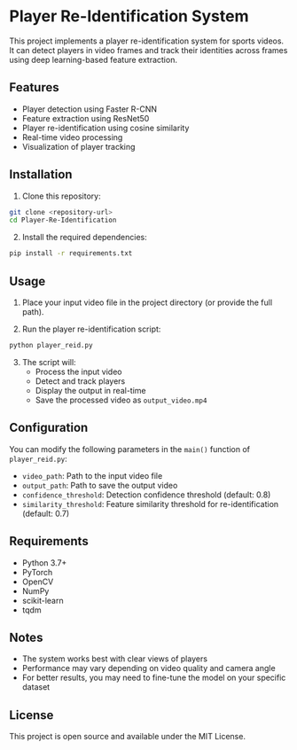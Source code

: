 # Player Re-Identification System

This project implements a player re-identification system for sports videos. It can detect players in video frames and track their identities across frames using deep learning-based feature extraction.

## Features

- Player detection using Faster R-CNN
- Feature extraction using ResNet50
- Player re-identification using cosine similarity
- Real-time video processing
- Visualization of player tracking

## Installation

1. Clone this repository:
```bash
git clone <repository-url>
cd Player-Re-Identification
```

2. Install the required dependencies:
```bash
pip install -r requirements.txt
```

## Usage

1. Place your input video file in the project directory (or provide the full path).

2. Run the player re-identification script:
```bash
python player_reid.py
```

3. The script will:
   - Process the input video
   - Detect and track players
   - Display the output in real-time
   - Save the processed video as `output_video.mp4`

## Configuration

You can modify the following parameters in the `main()` function of `player_reid.py`:

- `video_path`: Path to the input video file
- `output_path`: Path to save the output video
- `confidence_threshold`: Detection confidence threshold (default: 0.8)
- `similarity_threshold`: Feature similarity threshold for re-identification (default: 0.7)

## Requirements

- Python 3.7+
- PyTorch
- OpenCV
- NumPy
- scikit-learn
- tqdm

## Notes

- The system works best with clear views of players
- Performance may vary depending on video quality and camera angle
- For better results, you may need to fine-tune the model on your specific dataset

## License

This project is open source and available under the MIT License.
